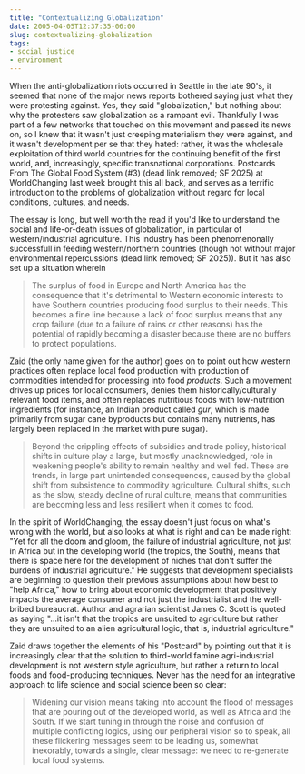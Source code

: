 ```yaml
---
title: "Contextualizing Globalization"
date: 2005-04-05T12:37:35-06:00
slug: contextualizing-globalization
tags:
- social justice
- environment
---
```


When the anti-globalization riots occurred in Seattle in the late 90's, it seemed that none of the major news reports bothered saying just what they were protesting against. Yes, they said "globalization," but nothing about why the protesters saw globalization as a rampant evil. Thankfully I was part of a few networks that touched on this movement and passed its news on, so I knew that it wasn't just creeping materialism they were against, and it wasn't development per se that they hated: rather, it was the wholesale exploitation of third world countries for the continuing benefit of the first world, and, increasingly, specific transnational corporations. Postcards From The Global Food System (#3) (dead link removed; SF 2025) at WorldChanging last week brought this all back, and serves as a terrific introduction to the problems of globalization without regard for local conditions, cultures, and needs.

<!-- truncate -->

The essay is long, but well worth the read if you'd like to understand the social and life-or-death issues of globalization, in particular of western/industrial agriculture. This industry has been phenomenonally successfull in feeding western/northern countries (though not without major environmental repercussions (dead link removed; SF 2025)). But it has also set up a situation wherein

> The surplus of food in Europe and North America has the consequence that it's detrimental to Western economic interests to have Southern countries producing food surplus to their needs. This becomes a fine line because a lack of food surplus means that any crop failure (due to a failure of rains or other reasons) has the potential of rapidly becoming a disaster because there are no buffers to protect populations.

Zaid (the only name given for the author) goes on to point out how western practices often replace local food production with production of commodities intended for processing into food _products_. Such a movement drives up prices for local consumers, denies them historically/culturally relevant food items, and often replaces nutritious foods with low-nutrition ingredients (for instance, an Indian product called _gur_, which is made primarily from sugar cane byproducts but contains many nutrients, has largely been replaced in the market with pure sugar).

> Beyond the crippling effects of subsidies and trade policy, historical shifts in culture play a large, but mostly unacknowledged, role in weakening people's ability to remain healthy and well fed. These are trends, in large part unintended consequences, caused by the global shift from subsistence to commodity agriculture. Cultural shifts, such as the slow, steady decline of rural culture, means that communities are becoming less and less resilient when it comes to food.

In the spirit of WorldChanging, the essay doesn't just focus on what's wrong with the world, but also looks at what is right and can be made right: "Yet for all the doom and gloom, the failure of industrial agriculture, not just in Africa but in the developing world (the tropics, the South), means that there is space here for the development of niches that don't suffer the burdens of industrial agriculture." He suggests that development specialists are beginning to question their previous assumptions about how best to "help Africa," how to bring about economic development that positively impacts the average consumer and not just the industrialist and the well-bribed bureaucrat. Author and agrarian scientist James C. Scott is quoted as saying "…it isn't that the tropics are unsuited to agriculture but rather they are unsuited to an alien agricultural logic, that is, industrial agriculture."

Zaid draws together the elements of his "Postcard" by pointing out that it is increasingly clear that the solution to third-world famine agri-industrial development is not western style agriculture, but rather a return to local foods and food-producing techniques. Never has the need for an integrative approach to life science and social science been so clear:

> Widening our vision means taking into account the flood of messages that are pouring out of the developed world, as well as Africa and the South. If we start tuning in through the noise and confusion of multiple conflicting logics, using our peripheral vision so to speak, all these flickering messages seem to be leading us, somewhat inexorably, towards a single, clear message: we need to re-generate local food systems.
